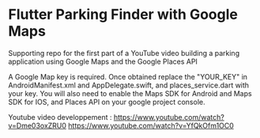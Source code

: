# Flutter Parking Finder with Google Maps

Supporting repo for the first part of a YouTube video building a parking application using Google Maps and the Google Places API

A Google Map key is required. Once obtained replace the "YOUR_KEY" in AndroidManifest.xml and AppDelegate.swift, and places_service.dart with your key. You will also need to enable the Maps SDK for Android and Maps SDK for IOS, and Places API on your google project console.

Youtube video developpement :
https://www.youtube.com/watch?v=Dme03oxZRU0
https://www.youtube.com/watch?v=YfQkOfm1OC0


